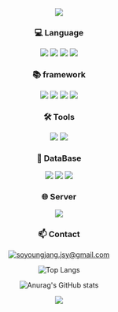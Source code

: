
<div align="center">

<img src="https://capsule-render.vercel.app/api?type=waving&color=BDBDC8&height=150&section=header" />

  
### 💻 Language
<img src="https://img.shields.io/badge/Java-000000?style=for-the-badge&logo=OpenJDK&logoColor=white"/> <img src="https://img.shields.io/badge/JavaScript-F7DF1E?style=for-the-badge&logo=JavaScript&logoColor=white"/> <img src="https://img.shields.io/badge/HTML5-E34F26?style=for-the-badge&logo=HTML5&logoColor=white"/> <img src="https://img.shields.io/badge/CSS3-1572B6?style=for-the-badge&logo=CSS3&logoColor=white"/>


### 📚 framework
<img src="https://img.shields.io/badge/SpringBoot-6DB33F?style=for-the-badge&logo=SpringBoot&logoColor=white"/> <img src="https://img.shields.io/badge/MyBatis-7E3A3A?style=for-the-badge&logo=MyBatis&logoColor=white"/> <img src="https://img.shields.io/badge/React.js-61DAFB?style=for-the-badge&logo=React&logoColor=white"/> <img src="https://img.shields.io/badge/Thymeleaf-005F0F?style=for-the-badge&logo=Thymeleaf&logoColor=white"/>


### 🛠 Tools
<img src="https://img.shields.io/badge/Intellij IDEA-000000?style=for-the-badge&logo=IntelliJIDEA&logoColor=white"/> <img src="https://img.shields.io/badge/Visual Studio Code-007ACC?style=for-the-badge&logo=VisualStudioCode&logoColor=white"/>


### 📄 DataBase
<img src="https://img.shields.io/badge/PostgreSQL-4169E1?style=for-the-badge&logo=PostgreSQL&logoColor=white"/> <img src="https://img.shields.io/badge/MySQL-4479A1?style=for-the-badge&logo=MySQL&logoColor=white"/> <img src="https://img.shields.io/badge/Oracle-F80000?style=for-the-badge&logo=Oracle&logoColor=white"/>


### 🌐 Server
<img src="https://img.shields.io/badge/Apache Tomcat-F8DC75?style=for-the-badge&logo=ApacheTomcat&logoColor=white"/>


### 📫 Contact
<a href="mailto:soyoungjang.jsy@gmail.com" target="_blank"><img src="https://img.shields.io/badge/gmail-EA4335?style=flat-square&logo=gmail&logoColor=white" alt="soyoungjang.jsy@gmail.com"/></a>


![Top Langs](https://github-readme-stats.vercel.app/api/top-langs/?username=soyoungjangme&layout=compact)



![Anurag's GitHub stats](https://github-readme-stats.vercel.app/api?username=soyoungjangme&hide=contribs,prs&show_icons=true&theme=greywhite)





<img src="https://capsule-render.vercel.app/api?type=waving&color=BDBDC8&height=150&section=footer" />


</div>

<!--
**soyoungjangme/soyoungjangme** is a ✨ _special_ ✨ repository because its `README.md` (this file) appears on your GitHub profile.

Here are some ideas to get you started:

- 🔭 I’m currently working on ...
- 🌱 I’m currently learning ...
- 👯 I’m looking to collaborate on ...
- 🤔 I’m looking for help with ...
- 💬 Ask me about ...
- 📫 How to reach me: ...
- 😄 Pronouns: ...
- ⚡ Fun fact: ...
-->
